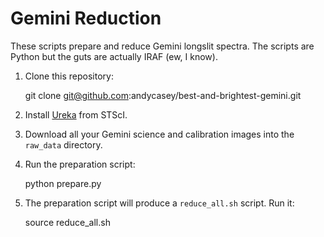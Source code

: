 Gemini Reduction
================

These scripts prepare and reduce Gemini longslit spectra. The scripts are Python
but the guts are actually IRAF (ew, I know).

1) Clone this repository:

    git clone git@github.com:andycasey/best-and-brightest-gemini.git

2) Install [Ureka](http://ssb.stsci.edu/ureka/1.5.1/) from STScI.

3) Download all your Gemini science and calibration images into the `raw_data`
   directory.

4) Run the preparation script:

    python prepare.py
   
5) The preparation script will produce a `reduce_all.sh` script. Run it:

    source reduce_all.sh
